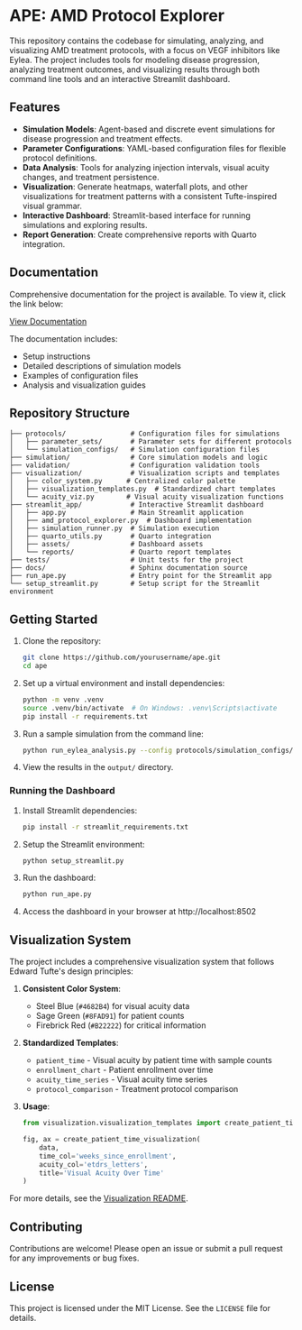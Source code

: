 # APE: AMD Protocol Explorer

This repository contains the codebase for simulating, analyzing, and visualizing AMD treatment protocols, with a focus on VEGF inhibitors like Eylea. The project includes tools for modeling disease progression, analyzing treatment outcomes, and visualizing results through both command line tools and an interactive Streamlit dashboard.

## Features

- **Simulation Models**: Agent-based and discrete event simulations for disease progression and treatment effects.
- **Parameter Configurations**: YAML-based configuration files for flexible protocol definitions.
- **Data Analysis**: Tools for analyzing injection intervals, visual acuity changes, and treatment persistence.
- **Visualization**: Generate heatmaps, waterfall plots, and other visualizations for treatment patterns with a consistent Tufte-inspired visual grammar.
- **Interactive Dashboard**: Streamlit-based interface for running simulations and exploring results.
- **Report Generation**: Create comprehensive reports with Quarto integration.

## Documentation

Comprehensive documentation for the project is available. To view it, click the link below:

[View Documentation](https://lh.github.io/vegf-1/)


The documentation includes:
- Setup instructions
- Detailed descriptions of simulation models
- Examples of configuration files
- Analysis and visualization guides

## Repository Structure

```
├── protocols/                # Configuration files for simulations
│   ├── parameter_sets/       # Parameter sets for different protocols
│   └── simulation_configs/   # Simulation configuration files
├── simulation/               # Core simulation models and logic
├── validation/               # Configuration validation tools
├── visualization/            # Visualization scripts and templates
│   ├── color_system.py      # Centralized color palette
│   ├── visualization_templates.py  # Standardized chart templates
│   └── acuity_viz.py        # Visual acuity visualization functions
├── streamlit_app/            # Interactive Streamlit dashboard
│   ├── app.py                # Main Streamlit application
│   ├── amd_protocol_explorer.py  # Dashboard implementation
│   ├── simulation_runner.py  # Simulation execution
│   ├── quarto_utils.py       # Quarto integration
│   ├── assets/               # Dashboard assets
│   └── reports/              # Quarto report templates
├── tests/                    # Unit tests for the project
├── docs/                     # Sphinx documentation source
├── run_ape.py                # Entry point for the Streamlit app
└── setup_streamlit.py        # Setup script for the Streamlit environment
```

## Getting Started

1. Clone the repository:
   ```bash
   git clone https://github.com/yourusername/ape.git
   cd ape
   ```

2. Set up a virtual environment and install dependencies:
   ```bash
   python -m venv .venv
   source .venv/bin/activate  # On Windows: .venv\Scripts\activate
   pip install -r requirements.txt
   ```

3. Run a sample simulation from the command line:
   ```bash
   python run_eylea_analysis.py --config protocols/simulation_configs/test_simulation.yaml --output output/
   ```

4. View the results in the `output/` directory.

### Running the Dashboard

1. Install Streamlit dependencies:
   ```bash
   pip install -r streamlit_requirements.txt
   ```

2. Setup the Streamlit environment:
   ```bash
   python setup_streamlit.py
   ```

3. Run the dashboard:
   ```bash
   python run_ape.py
   ```

4. Access the dashboard in your browser at http://localhost:8502

## Visualization System

The project includes a comprehensive visualization system that follows Edward Tufte's design principles:

1. **Consistent Color System**:
   - Steel Blue (`#4682B4`) for visual acuity data
   - Sage Green (`#8FAD91`) for patient counts
   - Firebrick Red (`#B22222`) for critical information

2. **Standardized Templates**:
   - `patient_time` - Visual acuity by patient time with sample counts
   - `enrollment_chart` - Patient enrollment over time
   - `acuity_time_series` - Visual acuity time series
   - `protocol_comparison` - Treatment protocol comparison

3. **Usage**:
   ```python
   from visualization.visualization_templates import create_patient_time_visualization

   fig, ax = create_patient_time_visualization(
       data,
       time_col='weeks_since_enrollment',
       acuity_col='etdrs_letters',
       title='Visual Acuity Over Time'
   )
   ```

For more details, see the [Visualization README](visualization/README.md).

## Contributing

Contributions are welcome! Please open an issue or submit a pull request for any improvements or bug fixes.

## License

This project is licensed under the MIT License. See the `LICENSE` file for details.

